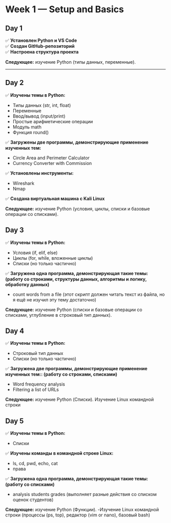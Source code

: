 # Week 1 — Setup and Basics

## Day 1
✅ **Установлен Python и VS Code**  
✅ **Создан GitHub-репозиторий**  
✅ **Настроена структура проекта**  

**Следующее:** изучение Python (типы данных, переменные).

---

## Day 2
✅ **Изучены темы в Python:**  
   - Типы данных (str, int, float)  
   - Переменные  
   - Ввод/вывод (input/print)  
   - Простые арифметические операции  
   - Модуль math  
   - Функция round()  

✅ **Загружены две программы, демонстрирующие применение изученных тем:**  
   - Circle Area and Perimeter Calculator  
   - Currency Converter with Commission  

✅ **Установлены инструменты:**  
   - Wireshark  
   - Nmap  

✅ **Создана виртуальная машина с Kali Linux**  

**Следующее:** изучение Python (условия, циклы, списки и базовые операции со списками).

## Day 3
✅ **Изучены темы в Python:**  
   - Условия (if, elif, else)  
   - Циклы (for, while, вложенные циклы)  
   - Списки (но только частично)

✅ **Загружена одна программа, демонстрирующая такие темы: (работу со строками, структуры данных, алгоритмы и логику, обработку данных)**  
   -  count words from a file (этот скрипт должен читать текст из файла, но я ещё не изучил эту тему достаточно)
	
**Следующее:** изучение Python (списки и базовые операции со списками, углубление в строковый тип данных).

## Day 4
✅ **Изучены темы в Python:**  
   - Строковый тип данных
   - Списки (но только частично)

✅ **Загружена две программы, демонстрирующие применение изученных тем:: (работу со строками, списками)**  
   -  Word frequency analysis 
   -  Filtering a list of URLs
	
**Следующее:** изучение Python (Списки). Изучение Linux командной строки

## Day 5
✅ **Изучены темы в Python:**  
   - Списки

✅ **Изучены команды в командной строке Linux:**  
   - ls, cd, pwd, echo, cat
   - права

✅ **Загружена одна программа, демонстрирующая такие темы: (работу со списками)**  
   -  analysis students grades (выполняет разные действия со списком оценок студентов)

**Следующее:** изучение Python (Функции). 
   -Изучение Linux командной строки (процессы (ps, top), редактор (vim or nano), базовый bash)